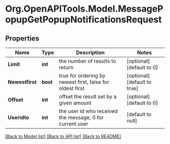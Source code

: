 # Org.OpenAPITools.Model.MessagePopupGetPopupNotificationsRequest

## Properties

Name | Type | Description | Notes
------------ | ------------- | ------------- | -------------
**Limit** | **int** | the number of results to return | [optional] [default to 0]
**Newestfirst** | **bool** | true for ordering by newest first, false for oldest first | [optional] [default to true]
**Offset** | **int** | offset the result set by a given amount | [optional] [default to 0]
**Useridto** | **int** | the user id who received the message, 0 for current user | [default to null]

[[Back to Model list]](../README.md#documentation-for-models) [[Back to API list]](../README.md#documentation-for-api-endpoints) [[Back to README]](../README.md)

